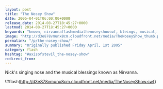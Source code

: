 ```yaml
---
layout: post
title: "The Nosey Show"
date: 2005-04-01T06:00:00+0000
release_date: 2014-08-27T18:45:27+0000
lastmod: 2014-08-27T18:45:27+0000
keywords: "known, nirvannaflashmediathenoseyshowswf, bleings, musical, singing"
image: "http://d3e878vmunx8cm.cloudfront.net/media/TheNoseyShow_thumb.png"
permalink: "/p/the-nosey-show/"
summary: "Originally published Friday April, 1st 2005"
category: flash
hashtag: "#axisofstevil_the-nosey-show"
redirect_from:
---
```


Nick's singing nose and the musical blessings known as Nirvanna.

!#flash(http://d3e878vmunx8cm.cloudfront.net/media/TheNoseyShow.swf)
